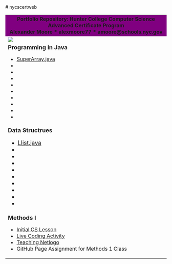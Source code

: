 <html>
      <head></head>
      <body>
# nycscertweb
<table>
<tr><td align=center bgcolor=800080><b>       Portfolio Repository: Hunter College Computer Science Advanced Certificate Program
      <br> Alexander Moore * alexmoore77 * amoore@schools.nyc.gov</b></font>
            </td></tr>
      <tr><td><img src="https://live.staticflickr.com/8016/7317420838_edb29a4043_b.jpg"></td></tr>
<tr><td>
      <font size=+1> <b>Programming in Java</b></font>
      <ul><li><a href="https://github.com/hunter-teacher-cert/csci70900-summer2021/blob/main/daily/6/SuperArray.java">SuperArray.java</a>
            </li>
            <li></li>
<li></li>
            <li></li>
            <li></li>
            <li></li>
            <li></li>
            <li></li>
            <li></li>
            <li></li>
            </ul>
      </td></tr><tr><td><font size=+1><b>Data Structrues</b><font size=+1>
      <ul>
            <li><a href="https://github.com/hunter-teacher-cert/csci70300-summer-2021/blob/main/code/lists/Llist.java">Llist.java</a>
            </li>
            <li></li>
            <li></li>
            <li></li>
            <li></li>
            <li></li>
            <li></li>
            <li></li>
            <li></li>
            <li></li>
      </ul>
      </td></tr><tr><td> 
      <font size=+1><b>Methods I</b></font>      
      <ul><li><a href="">Initial CS Lesson</a>
            </li>
            <li><a href="https://github.com/hunter-teacher-cert/work_csci70900-alexmoore77/blob/master/meth1/LiveCodingNotesAssignment2MethodsAlexMoore7-14-21.pdf">Live Coding Activity</a></li>
      <li><a href="https://github.com/hunter-teacher-cert/work_csci70900-alexmoore77/blob/master/meth1/teachingNetlogo.txt">Teaching Netlogo</a></li>
      <li> GitHub Page Assignment for Methods 1 Class
</li>
      </ul>
      </td></tr></table>
      </body>
            </html>
